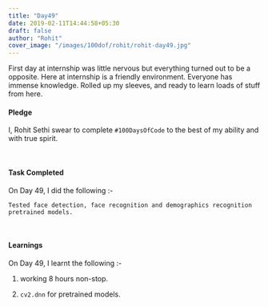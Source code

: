 ```yaml
---
title: "Day49"
date: 2019-02-11T14:44:58+05:30
draft: false
author: "Rohit"
cover_image: "/images/100dof/rohit/rohit-day49.jpg"
---
```

First day at internship was little nervous but everything turned out to be a opposite. Here at internship is a friendly environment. Everyone  has immense knowledge. Rolled up my sleeves, and ready to learn loads of stuff from here. 
<!--more-->
#### Pledge
I, Rohit Sethi swear to complete `#100DaysOfCode` to the best of my ability and with true spirit.

<br>

#### Task Completed
On Day 49, I did the following :-

```
Tested face detection, face recognition and demographics recognition pretrained models.
```
<br>

#### Learnings
On Day 49, I learnt the following :-

1. working 8 hours non-stop.

2. `cv2.dnn` for pretrained models.

<br/> 

